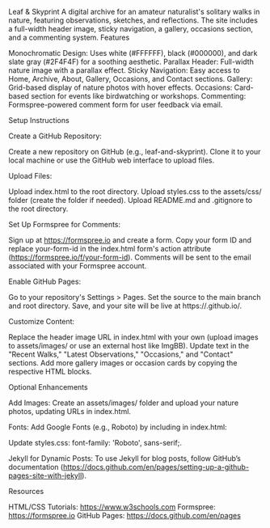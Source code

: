 Leaf & Skyprint
A digital archive for an amateur naturalist's solitary walks in nature, featuring observations, sketches, and reflections. The site includes a full-width header image, sticky navigation, a gallery, occasions section, and a commenting system.
Features

Monochromatic Design: Uses white (#FFFFFF), black (#000000), and dark slate gray (#2F4F4F) for a soothing aesthetic.
Parallax Header: Full-width nature image with a parallax effect.
Sticky Navigation: Easy access to Home, Archive, About, Gallery, Occasions, and Contact sections.
Gallery: Grid-based display of nature photos with hover effects.
Occasions: Card-based section for events like birdwatching or workshops.
Commenting: Formspree-powered comment form for user feedback via email.

Setup Instructions

Create a GitHub Repository:

Create a new repository on GitHub (e.g., leaf-and-skyprint).
Clone it to your local machine or use the GitHub web interface to upload files.


Upload Files:

Upload index.html to the root directory.
Upload styles.css to the assets/css/ folder (create the folder if needed).
Upload README.md and .gitignore to the root directory.


Set Up Formspree for Comments:

Sign up at https://formspree.io and create a form.
Copy your form ID and replace your-form-id in the index.html form's action attribute (https://formspree.io/f/your-form-id).
Comments will be sent to the email associated with your Formspree account.


Enable GitHub Pages:

Go to your repository's Settings > Pages.
Set the source to the main branch and root directory.
Save, and your site will be live at https://<username>.github.io/<repository-name>.


Customize Content:

Replace the header image URL in index.html with your own (upload images to assets/images/ or use an external host like ImgBB).
Update text in the "Recent Walks," "Latest Observations," "Occasions," and "Contact" sections.
Add more gallery images or occasion cards by copying the respective HTML blocks.



Optional Enhancements

Add Images: Create an assets/images/ folder and upload your nature photos, updating URLs in index.html.

Fonts: Add Google Fonts (e.g., Roboto) by including in index.html:
<link href="https://fonts.googleapis.com/css2?family=Roboto:wght@400;700&display=swap" rel="stylesheet">

Update styles.css: font-family: 'Roboto', sans-serif;.

Jekyll for Dynamic Posts: To use Jekyll for blog posts, follow GitHub’s documentation (https://docs.github.com/en/pages/setting-up-a-github-pages-site-with-jekyll).


Resources

HTML/CSS Tutorials: https://www.w3schools.com
Formspree: https://formspree.io
GitHub Pages: https://docs.github.com/en/pages

